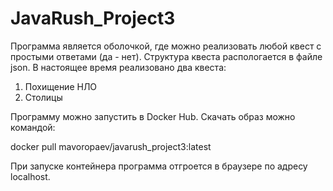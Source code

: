# JavaRush_Project3

Программа является оболочкой, где можно реализовать 
любой квест с простыми ответами (да - нет).
Структура квеста распологается в файле json.
В настоящее время реализовано два квеста:
1) Похищение НЛО
2) Столицы

Программу можно запустить в Docker Hub.
Скачать образ можно командой:

docker pull mavoropaev/javarush_project3:latest

При запуске контейнера программа отгроется в браузере
по адресу localhost.





